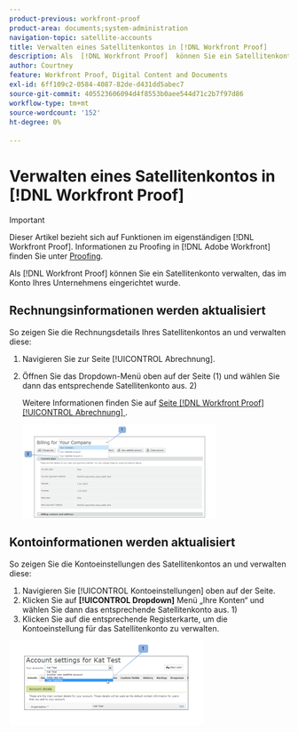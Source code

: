 ```yaml
---
product-previous: workfront-proof
product-area: documents;system-administration
navigation-topic: satellite-accounts
title: Verwalten eines Satellitenkontos in [!DNL Workfront Proof]
description: Als  [!DNL Workfront Proof]  können Sie ein Satellitenkonto verwalten, das im Konto Ihres Unternehmens eingerichtet wurde.
author: Courtney
feature: Workfront Proof, Digital Content and Documents
exl-id: 6ff109c2-0584-4087-82de-d431dd5abec7
source-git-commit: 405523606094d4f8553b0aee544d71c2b7f97d86
workflow-type: tm+mt
source-wordcount: '152'
ht-degree: 0%

---
```


# Verwalten eines Satellitenkontos in [!DNL Workfront Proof]

>[!IMPORTANT]
>
>Dieser Artikel bezieht sich auf Funktionen im eigenständigen [!DNL Workfront Proof]. Informationen zu Proofing in [!DNL Adobe Workfront] finden Sie unter [Proofing](../../../review-and-approve-work/proofing/proofing.md).

Als [!DNL Workfront Proof] können Sie ein Satellitenkonto verwalten, das im Konto Ihres Unternehmens eingerichtet wurde.

## Rechnungsinformationen werden aktualisiert

So zeigen Sie die Rechnungsdetails Ihres Satellitenkontos an und verwalten diese:

1. Navigieren Sie zur Seite [!UICONTROL Abrechnung].
1. Öffnen Sie das Dropdown-Menü oben auf der Seite (1) und wählen Sie dann das entsprechende Satellitenkonto aus. 2)

   Weitere Informationen finden Sie auf [ Seite  [!DNL Workfront Proof] [!UICONTROL Abrechnung] ](../../../workfront-proof/wp-billingsettings/manage-your-billing/wp-billing-page.md).

   ![satellite_account_billing_page__1_.png](assets/satellite-account-billing-page--1--350x167.png)

## Kontoinformationen werden aktualisiert

So zeigen Sie die Kontoeinstellungen des Satellitenkontos an und verwalten diese:

1. Navigieren Sie [!UICONTROL Kontoeinstellungen] oben auf der Seite.
1. Klicken Sie auf **[!UICONTROL Dropdown]** Menü „Ihre Konten“ und wählen Sie dann das entsprechende Satellitenkonto aus. 1)
1. Klicken Sie auf die entsprechende Registerkarte, um die Kontoeinstellung für das Satellitenkonto zu verwalten.

![SA_Account_Settings.png](assets/sa-account-settings-350x151.png)
